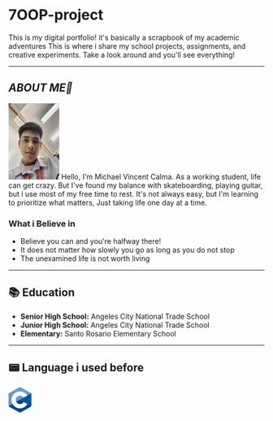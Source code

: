 # 7OOP-project

This is my digital portfolio! it's basically a scrapbook of my academic adventures This is where i share my school projects, assignments, and creative experiments. Take a look around and you'll see everything!

---

## *ABOUT ME👨*
<img src="https://github.com/mcalma24-0361-max/7OOP-project/blob/main/IMG.jpg?raw=true" width="100" height="150">
Hello, I'm Michael Vincent Calma. As a working student, life can get crazy. But I've found my balance with skateboarding, playing guitar, but i use most of my free time to rest. It's not always easy, but I'm learning to prioritize what matters, Just taking life one day at a time.

### What i Believe in
- Believe you can and you're halfway there!
- It does not matter how slowly you go as long as you do not stop
- The unexamined life is not worth living

 ---
 
  ## :books: Education
 - **Senior High School:** Angeles City National Trade School
 - **Junior High School:** Angeles City National Trade School
 - **Elementary:** Santo Rosario Elementary School

---

## :pager: Language i used before
<img src="https://github.com/mcalma24-0361-max/7OOP-project/blob/main/c%20language.png?raw=true" height="50">
&nbsp;&nbsp;
